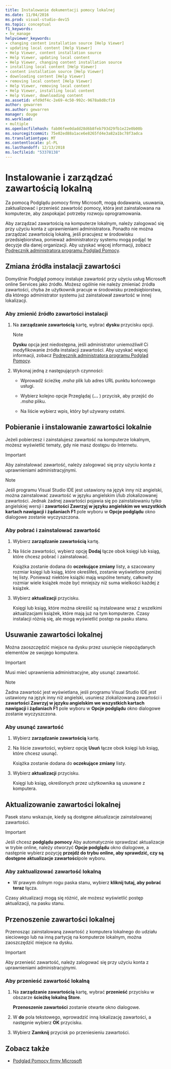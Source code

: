 ```yaml
---
title: Instalowanie dokumentacji pomocy lokalnej
ms.date: 11/04/2016
ms.prod: visual-studio-dev15
ms.topic: conceptual
f1_keywords:
- hv_manage
helpviewer_keywords:
- changing content installation source [Help Viewer]
- updating local content [Help Viewer]
- Help Viewer, content installation source
- Help Viewer, updating local content
- Help Viewer, changing content installation source
- installing local content [Help Viewer]
- content installation source [Help Viewer]
- downloading content [Help Viewer]
- removing local content [Help Viewer]
- Help Viewer, removing local content
- Help Viewer, installing local content
- Help Viewer, downloading content
ms.assetid: efd9df4c-2e69-4c50-992c-9678a8d8cf19
author: gewarren
ms.author: gewarren
manager: douge
ms.workload:
- multiple
ms.openlocfilehash: fab06fee0dadd28d6b8feb793d29fb1e22e0b00b
ms.sourcegitcommit: 75e02ed88a1ace6e8265fd4e3a82a1bc78f3adca
ms.translationtype: MT
ms.contentlocale: pl-PL
ms.lasthandoff: 12/13/2018
ms.locfileid: "53378138"
---
```

# <a name="install-and-manage-local-content"></a>Instalowanie i zarządzać zawartością lokalną

Za pomocą Podglądu pomocy firmy Microsoft, mogą dodawania, usuwania, zaktualizować i przenieść zawartość pomocy, która jest zainstalowana na komputerze, aby zaspokajać potrzeby rozwoju oprogramowania.

Aby zarządzać zawartością na komputerze lokalnym, należy zalogować się przy użyciu konta z uprawnieniami administratora. Ponadto nie można zarządzać zawartością lokalną, jeśli pracujesz w środowisku przedsiębiorstwa, ponieważ administratorzy systemu mogą podjąć te decyzje dla danej organizacji. Aby uzyskać więcej informacji, zobacz [Podręcznik administratora programu Podgląd Pomocy](../help-viewer/administrator-guide.md).

## <a name="change-the-content-installation-source"></a>Zmiana źródła instalacji zawartości

Domyślnie Podgląd pomocy instaluje zawartość przy użyciu usług Microsoft online Services jako źródło. Możesz ogólnie nie należy zmieniać źródła zawartości, chyba że użytkownik pracuje w środowisku przedsiębiorstwa, dla którego administrator systemu już zainstalował zawartość w innej lokalizacji.

### <a name="to-change-the-content-installation-source"></a>Aby zmienić źródło zawartości instalacji

1.  Na **zarządzanie zawartością** kartę, wybrać **dysku** przycisku opcji.

    > [!NOTE]
    > **Dysku** opcja jest niedostępna, jeśli administrator uniemożliwił Ci modyfikowanie źródła instalacji zawartości. Aby uzyskać więcej informacji, zobacz [Podręcznik administratora programu Podgląd Pomocy](../help-viewer/administrator-guide.md).

2.  Wykonaj jedną z następujących czynności:

    -   Wprowadź ścieżkę *.msha* plik lub adres URL punktu końcowego usługi.

    -   Wybierz kolejno opcje Przeglądaj (**...** ) przycisk, aby przejść do *.msha* pliku.

    -   Na liście wybierz wpis, który był używany ostatni.

## <a name="download-and-install-content-locally"></a>Pobieranie i instalowanie zawartości lokalnie

Jeżeli pobierzesz i zainstalujesz zawartość na komputerze lokalnym, możesz wyświetlić tematy, gdy nie masz dostępu do Internetu.

> [!IMPORTANT]
> Aby zainstalować zawartość, należy zalogować się przy użyciu konta z uprawnieniami administracyjnymi.

> [!NOTE]
> Jeśli programu Visual Studio IDE jest ustawiony na język inny niż angielski, można zainstalować zawartość w języku angielskim i/lub zlokalizowanej zawartości. Jednak żadnej zawartości pojawia się po zainstalowaniu tylko angielskiej wersji i **zawartości Zawrzyj w języku angielskim we wszystkich kartach nawigacji i żądaniach F1** pole wyboru w **Opcje podglądu** okno dialogowe zostanie wyczyszczona.

### <a name="to-download-and-install-content"></a>Aby pobrać i zainstalować zawartość

1.  Wybierz **zarządzanie zawartością** kartę.

2.  Na liście zawartości, wybierz opcję **Dodaj** łącze obok księgi lub ksiąg, które chcesz pobrać i zainstalować.

     Książka zostanie dodana do **oczekujące zmiany** listy, a szacowany rozmiar księgi lub ksiąg, które określiłeś, zostanie wyświetlone poniżej tej listy. Ponieważ niektóre książki mają wspólne tematy, całkowity rozmiar wiele książek może być mniejszy niż suma wielkości każdej z książek.

3.  Wybierz **aktualizacji** przycisku.

     Księgi lub ksiąg, które można określić są instalowane wraz z wszelkimi aktualizacjami książek, które mają już na tym komputerze. Czasy instalacji różnią się, ale mogą wyświetlić postęp na pasku stanu.

## <a name="remove-local-content"></a>Usuwanie zawartości lokalnej

Można zaoszczędzić miejsce na dysku przez usunięcie niepożądanych elementów ze swojego komputera.

> [!IMPORTANT]
> Musi mieć uprawnienia administracyjne, aby usunąć zawartość.

> [!NOTE]
> Żadna zawartość jest wyświetlana, jeśli programu Visual Studio IDE jest ustawiony na język inny niż angielski, usuniesz zlokalizowaną zawartości i **zawartości Zawrzyj w języku angielskim we wszystkich kartach nawigacji i żądaniach F1** pole wyboru w **Opcje podglądu** okno dialogowe zostanie wyczyszczona.

### <a name="to-remove-content"></a>Aby usunąć zawartość

1.  Wybierz **zarządzanie zawartością** kartę.

2.  Na liście zawartości, wybierz opcję **Usuń** łącze obok księgi lub ksiąg, które chcesz usunąć.

     Książka zostanie dodana do **oczekujące zmiany** listy.

3.  Wybierz **aktualizacji** przycisku.

     Księgi lub ksiąg, określonych przez użytkownika są usuwane z komputera.

## <a name="update-local-content"></a>Aktualizowanie zawartości lokalnej

Pasek stanu wskazuje, kiedy są dostępne aktualizacje zainstalowanej zawartości.

> [!IMPORTANT]
> Jeśli chcesz **podglądu pomocy** Aby automatycznie sprawdzać aktualizacje w trybie online, należy otworzyć **Opcje podglądu** okno dialogowe, a następnie wybierz pozycję **przejdź do trybu online, aby sprawdzić, czy są dostępne aktualizacje zawartości**pole wyboru.

### <a name="to-update-local-content"></a>Aby zaktualizować zawartość lokalną

- W prawym dolnym rogu paska stanu, wybierz **kliknij tutaj, aby pobrać teraz** łącza.

Czasy aktualizacji mogą się różnić, ale możesz wyświetlić postęp aktualizacji, na pasku stanu.

## <a name="move-local-content"></a>Przenoszenie zawartości lokalnej

Przenosząc zainstalowaną zawartość z komputera lokalnego do udziału sieciowego lub na inną partycję na komputerze lokalnym, można zaoszczędzić miejsce na dysku.

> [!IMPORTANT]
> Aby przenieść zawartość, należy zalogować się przy użyciu konta z uprawnieniami administracyjnymi.

### <a name="to-move-local-content"></a>Aby przenieść zawartość lokalną

1.  Na **zarządzanie zawartością** kartę, wybrać **przenieść** przycisku w obszarze **ścieżkę lokalną Store**.

     **Przenoszenie zawartości** zostanie otwarte okno dialogowe.

2.  W **do** pola tekstowego, wprowadzić inną lokalizację zawartości, a następnie wybierz **OK** przycisku.

3.  Wybierz **Zamknij** przycisk po przeniesieniu zawartości.

## <a name="see-also"></a>Zobacz także

- [Podgląd Pomocy firmy Microsoft](../help-viewer/overview.md)